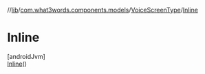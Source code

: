 //[lib](../../../../index.md)/[com.what3words.components.models](../../index.md)/[VoiceScreenType](../index.md)/[Inline](index.md)

# Inline

[androidJvm]\
[Inline](index.md)()
